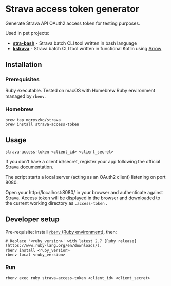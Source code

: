 # Strava access token generator

Generate Strava API OAuth2 access token for testing purposes.

Used in pet projects:
- [**stra-bash**](https://github.com/mgryszko/stra-bash) - Strava batch CLI tool written in bash language 
- [**kstrava**](https://github.com/mgryszko/kstrava) -  Strava batch CLI tool written in functional Kotlin using [Arrow](https://arrow-kt.io/)

## Installation

### Prerequisites

Ruby executable. Tested on macOS with Homebrew Ruby environment managed by `rbenv`.

### Homebrew

```shell script
brew tap mgryszko/strava
brew install strava-access-token
```

## Usage

```shell script
strava-access-token <client_id> <client_secret>
```

If you don't have a client id/secret, register your app following the official [Strava documentation](https://developers.strava.com/docs/getting-started/#account).

The script starts a local server (acting as an OAuth2 client) listening on port 8080.

Open your http://localhost:8080/ in your browser and authenticate against Strava. Access token will be displayed in the browser and downloaded to the current working directory as `.access-token` .

## Developer setup

Pre-requisite: install [`rbenv` (Ruby environment)](https://github.com/rbenv/rbenv), then:

```shell script
# Replace '<ruby_version>' with latest 2.7 [Ruby release](https://www.ruby-lang.org/en/downloads/).
rbenv install <ruby_version>
rbenv local <ruby_version>
```

### Run

```shell script
rbenv exec ruby strava-access-token <client_id> <client_secret>
```
